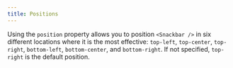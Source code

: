 ```yaml
---
title: Positions
---
```


Using the `position` property allows you to position `<Snackbar />` in six different locations where it is the most effective: `top-left`, `top-center`, `top-right`, `bottom-left`, `bottom-center`, and `bottom-right`. If not specified, `top-right` is the default position.

